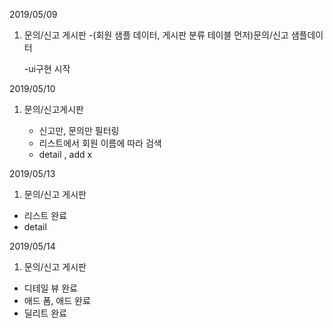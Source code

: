 
2019/05/09 

1. 문의/신고 게시판
   -(회원 샘플 데이터, 게시판 분류 테이블 먼저)문의/신고 샘플데이터
   
   -ui구현 시작

2019/05/10

1. 문의/신고게시판
  
   - 신고만, 문의만 필터링
   - 리스트에서 회원 이름에 따라 검색
   - detail , add x


2019/05/13

1. 문의/신고 게시판

  - 리스트 완료
  - detail
  
  2019/05/14
  
 1. 문의/신고 게시판
  - 디테일 뷰 완료
  - 애드 폼, 애드 완료
  - 딜리트 완료
  
  
  